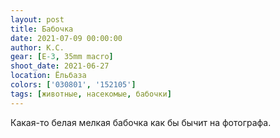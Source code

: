 ```yaml
---
layout: post
title: Бабочка
date: 2021-07-09 00:00:00
author: К.С.
gear: [E-3, 35mm macro]
shoot_date: 2021-06-27
location: Ёльбаза
colors: ['030801', '152105']
tags: [животные, насекомые, бабочки]
---
```

Какая-то белая мелкая бабочка как бы бычит на фотографа.
